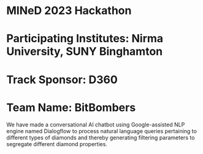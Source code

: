 # MINeD 2023 Hackathon
# Participating Institutes: Nirma University, SUNY Binghamton
# Track Sponsor: D360
# Team Name: BitBombers

We have made a conversational AI chatbot using Google-assisted NLP engine named Dialogflow to process natural language queries pertaining to different types of diamonds and thereby generating filtering parameters to segregate different diamond properties.

